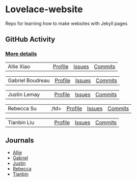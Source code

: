 # Lovelace-website
Repo for learning how to make websites with Jekyll pages

## GitHub Activity
### <a href="https://github.com/TheRadRabbidRabbit/Team-Lovelace" target="_blank">More details</a>
<table>
  <tr>
    <td>Allie Xiao&nbsp; &nbsp; &nbsp; &nbsp; &nbsp; &nbsp; &nbsp;</td>
    <td><a href="https://github.com/xiaoa0" target="_blank">Profile</a></td>
    <td><a href="https://github.com/TheRadRabbidRabbit/Team-Lovelace/issues/assigned/xiaoa0" target="_blank">Issues</a></td>
    <td><a href="https://github.com/TheRadRabbidRabbit/Team-Lovelace/commits?author=xiaoa0" target="_blank">Commits</a></td>  
  </tr>
</table>
<table>
  <tr>
    <td>Gabriel Boudreau</td>
    <td><a href="https://github.com/Gabrielboudreau" target="_blank">Profile</a></td>
    <td><a href="https://github.com/TheRadRabbidRabbit/Team-Lovelace/issues/assigned/Gabrielboudreau" target="_blank">Issues</a></td>
    <td><a href="https://github.com/TheRadRabbidRabbit/Team-Lovelace/commits?author=Gabrielboudreau" target="_blank">Commits</a></td>  
  </tr>
</table>
<table>
  <tr>
    <td>Justin Lemay&nbsp; &nbsp; &nbsp; &nbsp; </td>
    <td><a href="https://github.com/TheRadRabbidRabbit" target="_blank">Profile</a></td>
    <td><a href="https://github.com/TheRadRabbidRabbit/Team-Lovelace/issues/assigned/TheRadRabbidRabbit" target="_blank">Issues</a></td>
    <td><a href="https://github.com/TheRadRabbidRabbit/Team-Lovelace/commits?author=TheRadRabbidRabbit" target="_blank">Commits</a></td>  
  </tr>
</table>
<table>
  <tr>
    <td>Rebecca Su&nbsp; &nbsp; &nbsp; &nbsp; &nbsp; &nbsp;/td>
    <td><a href="https://github.com/Rebecca-123" target="_blank">Profile</a></td>
    <td><a href="https://github.com/TheRadRabbidRabbit/Team-Lovelace/issues/assigned/Rebecca-123" target="_blank">Issues</a></td>
    <td><a href="https://github.com/TheRadRabbidRabbit/Team-Lovelace/commits?author=Rebecca-123" target="_blank">Commits</a></td>  
  </tr>
</table>
<table>
  <tr>
    <td>Tianbin Liu&nbsp; &nbsp; &nbsp; &nbsp; &nbsp; &nbsp;</td>
    <td><a href="https://github.com/TianbinLiu" target="_blank">Profile</a></td>
    <td><a href="https://github.com/TheRadRabbidRabbit/Team-Lovelace/issues/assigned/TianbinLiu" target="_blank">Issues</a></td>
    <td><a href="https://github.com/TheRadRabbidRabbit/Team-Lovelace/commits?author=TianbinLiu" target="_blank">Commits</a></td>  
  </tr>
</table>


## Journals
- [Allie](https://docs.google.com/document/d/1nq3-OJlw7ZGxw-4uEVVfOaJVHPAkBP655eeFVQC-eKY/edit?usp=sharing)
- [Gabriel](https://docs.google.com/document/d/14g0EL3t9ETuV1lztLyBrkC-HJE5YgoFDMPx3iTwfzuA/edit?usp=sharing)
- [Justin](https://docs.google.com/document/d/1AHQbhVttdKFzQNvInH9uTS2ny8JK_y53F66dNiTZVQQ/edit?usp=sharing)
- [Rebecca](https://github.com/Rebecca-123/csp_journal)
- [Tianbin](https://docs.google.com/document/d/1JVrCCc76Q3gFnsQgK4DfJZuFwhvPvr10pgzCrD9bI1A/edit?usp=sharing)
